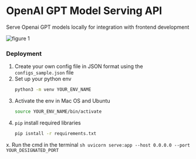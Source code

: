 # OpenAI GPT Model Serving API

Serve Openai GPT models locally for integration with frontend development
<p float="left">
    <img wdith="200" alt="figure 1" src="https://github.com/biomchen/openai-gpt-serving-api/assets/45435029/d1f87928-9063-4ba0-a777-e85b8e53dba5">
    <!-- <img width="300" alt="figure 2" src="https://github.com/biomchen/openai-gpt-serving-api/assets/45435029/dfa94baa-ee55-4c8a-98ca-2b8fe93cd4bf"> -->
</p>


### Deployment
1. Create your own config file in JSON format using the `configs_sample.json` file
2. Set up your python env
    ```sh
    python3 -m venv YOUR_ENV_NAME
    ```
3. Activate the env in Mac OS and Ubuntu
    ```sh
    source YOUR_ENV_NAME/bin/activate
    ```
4. `pip` install required libraries
    ```sh
    pip isntall -r requirements.txt
    ```
x. Run the cmd in the terminal
    ```sh
    uvicorn serve:app --host 0.0.0.0 --port YOUR_DESIGNATED_PORT
    ```
